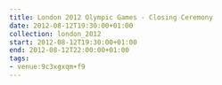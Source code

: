 ```yaml
---
title: London 2012 Olympic Games - Closing Ceremony
date: 2012-08-12T19:30:00+01:00
collection: london_2012
start: 2012-08-12T19:30:00+01:00
end: 2012-08-12T22:00:00+01:00
tags:
- venue:9c3xgxqm+f9
---
```

